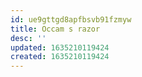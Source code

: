 ```yaml
---
id: ue9gttgd8apfbsvb91fzmyw
title: Occam s razor
desc: ''
updated: 1635210119424
created: 1635210119424
---
```


